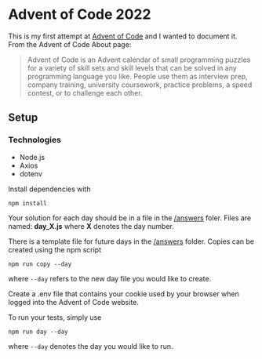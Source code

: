 # Advent of Code 2022

This is my first attempt at [Advent of Code](https://adventofcode.com/) and I wanted to document it. From the Advent of Code About page:
>Advent of Code is an Advent calendar of small programming puzzles for a variety of skill sets and skill levels that can be solved in any programming language you like. People use them as interview prep, company training, university coursework, practice problems, a speed contest, or to challenge each other.

## Setup

### Technologies

* Node.js
* Axios
* dotenv

Install dependencies with

`npm install`

Your solution for each day should be in a file in the [/answers](/answers) foler. Files are named: **day_X.js** where **X** denotes the day number.

There is a template file for future days in the [/answers](/answers) folder. Copies can be created using the npm script

`npm run copy --day`

where `--day` refers to the new day file you would like to create.

Create a .env file that contains your cookie used by your browser when logged into the Advent of Code website.

To run your tests, simply use 

`npm run day --day` 

where `--day` denotes the day you would like to run.
